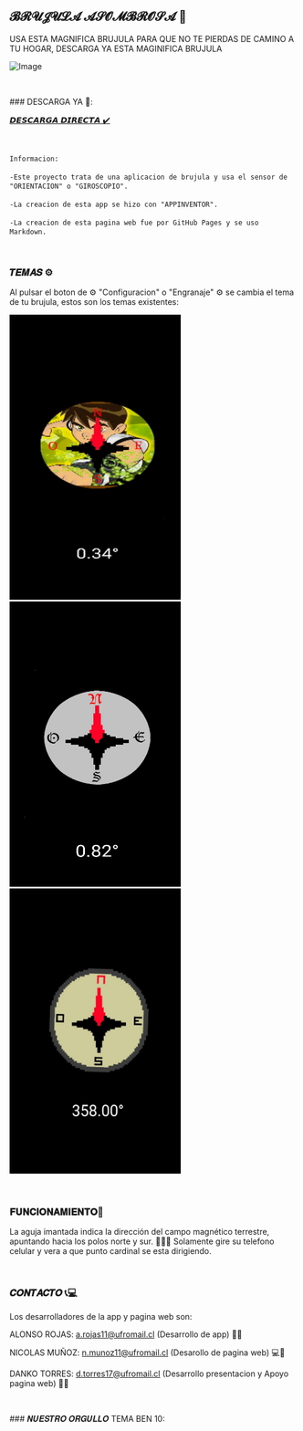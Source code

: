 ## 𝓑𝓡𝓤𝓙𝓤𝓛𝓐 𝓐𝓢𝓞𝓜𝓑𝓡𝓞𝓢𝓐 🧭

USA ESTA MAGNIFICA BRUJULA PARA QUE NO TE PIERDAS DE CAMINO A TU HOGAR, DESCARGA YA ESTA MAGINIFICA BRUJULA


![Image](https://github.com/nikomaufro/pag-web/blob/main/BRUJUL%C3%91A.jpg?raw=true)
<p>&nbsp;</p>
### DESCARGA YA 🤑:


[𝘿𝙀𝙎𝘾𝘼𝙍𝙂𝘼 𝘿𝙄𝙍𝙀𝘾𝙏𝘼 ✔️](https://github.com/nikomaufro/pag-web/raw/main/Brujula.apk) 

<p>&nbsp;</p>

```
Informacion: 

-Este proyecto trata de una aplicacion de brujula y usa el sensor de "ORIENTACION" o "GIROSCOPIO".

-La creacion de esta app se hizo con "APPINVENTOR".

-La creacion de esta pagina web fue por GitHub Pages y se uso Markdown.

```

<p>&nbsp;</p>

### 𝑻𝑬𝑴𝑨𝑺 ⚙️
Al pulsar el boton de  ⚙️ "Configuracion" o "Engranaje" ⚙️ se cambia el tema de tu brujula, estos son los temas existentes:

![Image](https://github.com/nikomaufro/pag-web/blob/main/BEN10.jpeg?raw=true)  ![Image](https://github.com/nikomaufro/pag-web/blob/main/BRUJU1.jpeg?raw=true)  ![Image](https://github.com/nikomaufro/pag-web/blob/main/BRUJU2.jpeg?raw=true)

<p>&nbsp;</p>

### 𝐅𝐔𝐍𝐂𝐈𝐎𝐍𝐀𝐌𝐈𝐄𝐍𝐓𝐎🔧
La aguja imantada indica la dirección del campo magnético terrestre, apuntando hacia los polos norte y sur. 🧭🧭🧭
Solamente gire su telefono celular y vera a que punto cardinal se esta dirigiendo.

<p>&nbsp;</p>

### 𝑪𝑶𝑵𝑻𝑨𝑪𝑻𝑶 📞💻

Los desarrolladores de la app y pagina web son:

ALONSO ROJAS:  a.rojas11@ufromail.cl (Desarrollo de app) 📱🔨

NICOLAS MUÑOZ: n.munoz11@ufromail.cl (Desarollo de pagina web) 💻🔨

DANKO TORRES: d.torres17@ufromail.cl (Desarrollo presentacion y Apoyo pagina web) 📄🔨



<p>&nbsp;</p>
### 𝑵𝑼𝑬𝑺𝑻𝑹𝑶 𝑶𝑹𝑮𝑼𝑳𝑳𝑶
TEMA BEN 10:
